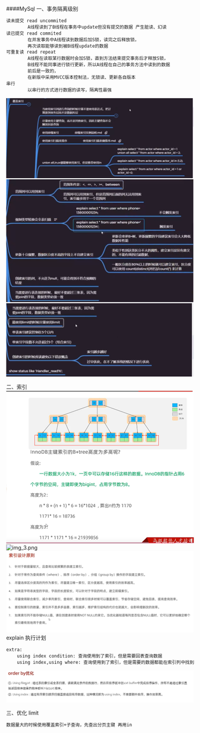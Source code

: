 ####MySql 
一、事务隔离级别
```html
读未提交 read uncommited 
        A线程读到了B线程在事务中update但没有提交的数据 产生脏读、幻读
读已提交 read commited
        在并发事务中A线程读到数据后加S锁，读完之后释放锁，
        再次读取能够读到被B线程update的数据
可重复读 read repeat
        A线程在读取某行数据时会加S锁，直到方法结束提交事务后才释放S锁，
        B线程不能同事进行锁行更新，所以A线程在自己的事务方法中读到的数据
        前后是一致的，
        在新版中采用MVCC版本控制法，无锁读、更新各自版本
串行
        以串行的方式进行数据的读写，隔离性最强
```


![img.png](索引注意事项1.png)
![img_1.png](索引注意事项2.png)
![img_2.png](索引注意事项3.png) 

二、索引 
![img_6.png](B+树支持容量.png)
![img_3.png](B+tree支持容量.png)  
![img_4.png](索引设计原则.png)
explain 执行计划
```html
extra:
    using index condition: 查询使用到了索引，但是需要回表查询数据
    using index,using where: 查询使用到了索引，但是需要的数据都能在索引列中找到，所以不需要回表
``` 
![img_5.png](orderby优化.png) 

三、优化
limit
```html
数据量大的时候使用覆盖索引+子查询，先查出分页主键 再用in
```